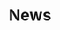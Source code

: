 ---
title: "News"
description: "The latest updates and events from the Sovereign Cloud Stack community."
language: "en"
page: "news"
headline_events: "Events"
headline_news: "News"
headline_blog: "Blog"
events: "Load more news ↓"
more_button: "More →"
---
